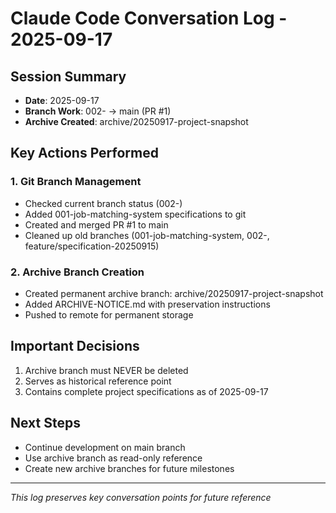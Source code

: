 # Claude Code Conversation Log - 2025-09-17

## Session Summary
- **Date**: 2025-09-17
- **Branch Work**: 002- → main (PR #1)
- **Archive Created**: archive/20250917-project-snapshot

## Key Actions Performed

### 1. Git Branch Management
- Checked current branch status (002-)
- Added 001-job-matching-system specifications to git
- Created and merged PR #1 to main
- Cleaned up old branches (001-job-matching-system, 002-, feature/specification-20250915)

### 2. Archive Branch Creation
- Created permanent archive branch: archive/20250917-project-snapshot
- Added ARCHIVE-NOTICE.md with preservation instructions
- Pushed to remote for permanent storage

## Important Decisions
1. Archive branch must NEVER be deleted
2. Serves as historical reference point
3. Contains complete project specifications as of 2025-09-17

## Next Steps
- Continue development on main branch
- Use archive branch as read-only reference
- Create new archive branches for future milestones

---
*This log preserves key conversation points for future reference*